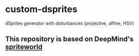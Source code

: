 # custom-dsprites

dSprites generator with disturbances (projective, affine, HSV)

## This repository is based on DeepMind's [spriteworld](https://github.com/deepmind/spriteworld)
